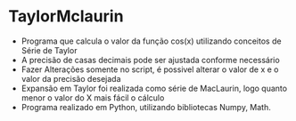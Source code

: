 # TaylorMclaurin
- Programa que calcula o valor da função cos(x) utilizando conceitos de Série de Taylor
- A precisão de casas decimais pode ser ajustada conforme necessário
- Fazer Alterações somente no script, é possivel alterar o valor de x e o valor da precisão desejada
- Expansão em Taylor foi realizada como série de MacLaurin, logo quanto menor o valor do X mais fácil o cálculo
- Programa realizado em Python, utilizando bibliotecas Numpy, Math.
